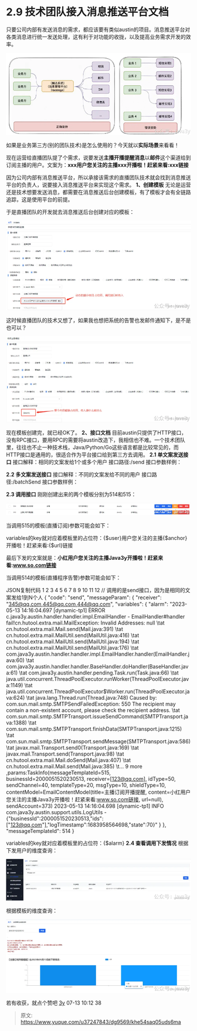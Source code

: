 # 2.9 技术团队接入消息推送平台文档

只要公司内部有发送消息的需求，都应该要有类似austin的项目。消息推送平台对各类消息进行统一发送处理，这有利于对功能的收拢，以及提高业务需求开发的效率。

![1684462642435-38a3b51c-c321-4ebc-b453-676c0a399ec8.jpeg](./img/-eKdQ5CuSik2Roim/1684462642435-38a3b51c-c321-4ebc-b453-676c0a399ec8-779018.webp)

如果是业务第三方(别的团队技术)是怎么使用的？今天就以**实际场景**来看看！

现在运营给直播团队提了个需求，说要发送**主播开播提醒消息**以**邮件**这个渠道给到订阅主播的用户。文案为：**xxx用户您关注的主播xxx开播啦！赶紧来看:xxx链接**

因为公司内部有消息推送平台，所以承接该需求的直播团队技术就会找到消息推送平台的负责人，说要接入消息推送平台来实现这个需求。
**1、创建模板**
无论是运营还是技术想要发送消息，都需要在消息推送后台创建模板，有了模板才会有全链路追踪，这是使用平台的前提。

于是直播团队的开发就去消息推送后台创建对应的模板：

![1684462657092-63960466-e34b-41bb-8bb7-b81d92f23ef8.png](./img/-eKdQ5CuSik2Roim/1684462657092-63960466-e34b-41bb-8bb7-b81d92f23ef8-929183.webp)

这时候直播团队的技术又想了，如果我也想把系统的告警也发邮件通知下，是不是也可以？

![1684462668178-6a30815b-7ea6-43d2-8688-f412863a392f.png](./img/-eKdQ5CuSik2Roim/1684462668178-6a30815b-7ea6-43d2-8688-f412863a392f-120852.webp)

现在模板创建完，就已经OK了。
**2、接口文档**
目前austin只提供了HTTP接口，没有RPC接口，要用RPC的需要将austin改造下，我相信也不难。一个技术团队里，往往也不止一种技术栈，Java/Python/Go这些语言都是比较常见的，而HTTP接口是通用的，很适合作为平台接口给到第三方去调用。
**2.1 单文案发送接口**
接口解释：相同的文案发给1个或多个用户
接口路径:/send
接口参数样例：

**2.2 多文案发送接口**
接口解释：不同的文案发给不同的用户
接口路径:/batchSend
接口参数样例：

**2.3 调用接口**
刚刚创建出来的两个模板分别为514和515：

![1684462709404-178ef0ab-6ba5-4014-a4be-6a07f053ef82.png](./img/-eKdQ5CuSik2Roim/1684462709404-178ef0ab-6ba5-4014-a4be-6a07f053ef82-321719.webp)

当调用515的模板(直播订阅)参数可能会如下：

variables的key就对应着模板里的占位符：{$user}用户您关注的主播{$anchor}开播啦！赶紧来看:{$url}链接

最后下发的文案就是：**小红用户您关注的主播Java3y开播啦！赶紧来看:www.so.com链接**

当调用514的模板(直播程序告警)参数可能会如下：

JSON复制代码
1
2
3
4
5
6
7
8
9
10
11
12
// 调用的是send接口，因为是相同的文案发给1到N个人
{
"code": "send",
"messageParam": {
"receiver": "345@qq.com,445@qq.com,444@qq.com",
"variables": {
"alarm": "2023-05-13 14:16:04.697 [dynamic-tp1] ERROR c.java3y.austin.handler.handler.impl.EmailHandler - EmailHandler#handler fail!cn.hutool.extra.mail.MailException: Invalid Addresses: null \tat cn.hutool.extra.mail.Mail.send(Mail.java:391) \tat cn.hutool.extra.mail.MailUtil.send(MailUtil.java:416) \tat cn.hutool.extra.mail.MailUtil.send(MailUtil.java:194) \tat cn.hutool.extra.mail.MailUtil.send(MailUtil.java:176) \tat com.java3y.austin.handler.handler.impl.EmailHandler.handler(EmailHandler.java:60) \tat com.java3y.austin.handler.handler.BaseHandler.doHandler(BaseHandler.java:61) \tat com.java3y.austin.handler.pending.Task.run(Task.java:66) \tat java.util.concurrent.ThreadPoolExecutor.runWorker(ThreadPoolExecutor.java:1149) \tat java.util.concurrent.ThreadPoolExecutor$Worker.run(ThreadPoolExecutor.java:624) \tat java.lang.Thread.run(Thread.java:748) Caused by: com.sun.mail.smtp.SMTPSendFailedException: 550 The recipient may contain a non-existent account, please check the recipient address. \tat com.sun.mail.smtp.SMTPTransport.issueSendCommand(SMTPTransport.java:1388) \tat com.sun.mail.smtp.SMTPTransport.finishData(SMTPTransport.java:1215) \tat com.sun.mail.smtp.SMTPTransport.sendMessage(SMTPTransport.java:586) \tat javax.mail.Transport.send0(Transport.java:169) \tat javax.mail.Transport.send(Transport.java:98) \tat cn.hutool.extra.mail.Mail.doSend(Mail.java:407) \tat cn.hutool.extra.mail.Mail.send(Mail.java:385) \t... 9 more ,params:TaskInfo(messageTemplateId=515, businessId=2000051520230513, receiver=[123@qq.com], idType=50, sendChannel=40, templateType=20, msgType=10, shieldType=10, contentModel=EmailContentModel(title=主播订阅开播提醒, content=小红用户您关注的主播Java3y开播啦！赶紧来看:www.so.com链接, url=null), sendAccount=373) 2023-05-13 14:16:04.698 [dynamic-tp1] INFO com.java3y.austin.support.utils.LogUtils - {\"businessId\":2000051520230513,\"ids\":[\"123@qq.com\"],\"logTimestamp\":1683958564698,\"state\":70}"
}
},
"messageTemplateId": 514
}

variables的key就对应着模板里的占位符：{$alarm}
**2.4 查看调用下发情况**
根据下发用户的维度查询：

![1684462741669-9cc5696f-dc44-4777-a42f-a19260950233.png](./img/-eKdQ5CuSik2Roim/1684462741669-9cc5696f-dc44-4777-a42f-a19260950233-635807.webp)

根据模板的维度查询：

![1684462753238-ea719ecd-81e0-4972-a5ff-788cb6a6bdf9.png](./img/-eKdQ5CuSik2Roim/1684462753238-ea719ecd-81e0-4972-a5ff-788cb6a6bdf9-364546.webp)

若有收获，就点个赞吧
[3y](https://www.yuque.com/u1047901)
07-13 10:12
38



> 原文: <https://www.yuque.com/u37247843/dg9569/khe54saq05uds6ma>